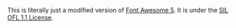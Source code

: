 This is literally just a modified version of [Font Awesome 5](https://fontawesome.com/). It is under the [SIL OFL 1.1 License](https://scripts.sil.org/cms/scripts/page.php?site_id=nrsi&id=OFL).